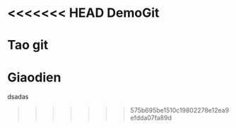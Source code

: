<<<<<<< HEAD
DemoGit
=======

Tao git
=======
Giaodien
========

dsadas
>>>>>>> 575b695be1510c19802278e12ea9efdda07fa89d
